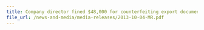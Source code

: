 ```yaml
---
title: Company director fined $48,000 for counterfeiting export documents 
file_url: /news-and-media/media-releases/2013-10-04-MR.pdf
---
```

